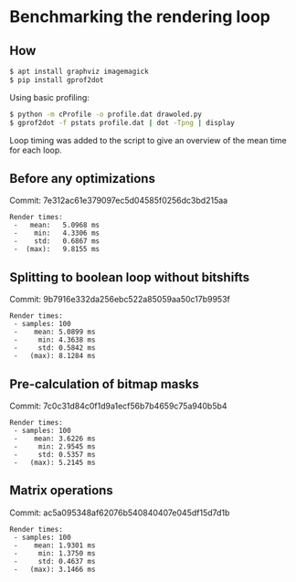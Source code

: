 # Benchmarking the rendering loop

## How

```bash
$ apt install graphviz imagemagick
$ pip install gprof2dot
```

Using basic profiling:
```bash
$ python -m cProfile -o profile.dat drawoled.py
$ gprof2dot -f pstats profile.dat | dot -Tpng | display
```

Loop timing was added to the script to give an overview of the mean time for each loop.

## Before any optimizations
Commit: 7e312ac61e379097ec5d04585f0256dc3bd215aa
```
Render times:
 -   mean:   5.0968 ms
 -    min:   4.3306 ms
 -    std:   0.6867 ms
 -  (max):   9.8155 ms
```


## Splitting to boolean loop without bitshifts
Commit: 9b7916e332da256ebc522a85059aa50c17b9953f
```
Render times:
 - samples: 100
 -    mean: 5.0899 ms
 -     min: 4.3638 ms
 -     std: 0.5842 ms
 -   (max): 8.1284 ms
```


## Pre-calculation of bitmap masks
Commit: 7c0c31d84c0f1d9a1ecf56b7b4659c75a940b5b4
```
Render times:
 - samples: 100
 -    mean: 3.6226 ms
 -     min: 2.9545 ms
 -     std: 0.5357 ms
 -   (max): 5.2145 ms
```


## Matrix operations
Commit: ac5a095348af62076b540840407e045df15d7d1b
```
Render times:
 - samples: 100
 -    mean: 1.9301 ms
 -     min: 1.3750 ms
 -     std: 0.4637 ms
 -   (max): 3.1466 ms
```
